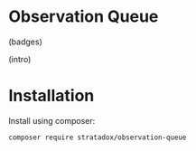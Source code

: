 # Observation Queue

(badges)

(intro)

# Installation

Install using composer:

`composer require stratadox/observation-queue`
